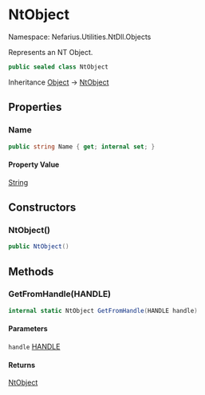 # NtObject

Namespace: Nefarius.Utilities.NtDll.Objects

Represents an NT Object.

```csharp
public sealed class NtObject
```

Inheritance [Object](https://docs.microsoft.com/en-us/dotnet/api/system.object) → [NtObject](./nefarius.utilities.ntdll.objects.ntobject.md)

## Properties

### <a id="properties-name"/>**Name**

```csharp
public string Name { get; internal set; }
```

#### Property Value

[String](https://docs.microsoft.com/en-us/dotnet/api/system.string)<br>

## Constructors

### <a id="constructors-.ctor"/>**NtObject()**

```csharp
public NtObject()
```

## Methods

### <a id="methods-getfromhandle"/>**GetFromHandle(HANDLE)**

```csharp
internal static NtObject GetFromHandle(HANDLE handle)
```

#### Parameters

`handle` [HANDLE](./windows.win32.foundation.handle.md)<br>

#### Returns

[NtObject](./nefarius.utilities.ntdll.objects.ntobject.md)
